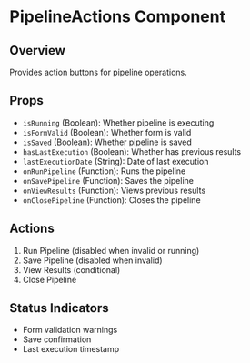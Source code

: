 # PipelineActions Component

## Overview

Provides action buttons for pipeline operations.

## Props

- `isRunning` (Boolean): Whether pipeline is executing
- `isFormValid` (Boolean): Whether form is valid
- `isSaved` (Boolean): Whether pipeline is saved
- `hasLastExecution` (Boolean): Whether has previous results
- `lastExecutionDate` (String): Date of last execution
- `onRunPipeline` (Function): Runs the pipeline
- `onSavePipeline` (Function): Saves the pipeline
- `onViewResults` (Function): Views previous results
- `onClosePipeline` (Function): Closes the pipeline

## Actions

1. Run Pipeline (disabled when invalid or running)
2. Save Pipeline (disabled when invalid)
3. View Results (conditional)
4. Close Pipeline

## Status Indicators

- Form validation warnings
- Save confirmation
- Last execution timestamp
